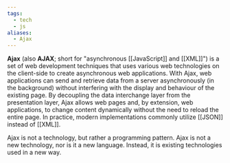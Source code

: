 ```yaml
---
tags:
  - tech
  - js
aliases:
  - Ajax
---
```

**Ajax** (also **AJAX**; short for "asynchronous [[JavaScript]] and [[XML]]") is a set of web development techniques that uses various web technologies on the client-side to create asynchronous web applications.
With Ajax, web applications can send and retrieve data from a server asynchronously (in the background) without interfering with the display and behaviour of the existing page.
By decoupling the data interchange layer from the presentation layer, Ajax allows web pages and, by extension, web applications, to change content dynamically without the need to reload the entire page.
In practice, modern implementations commonly utilize [[JSON]] instead of [[XML]].

Ajax is not a technology, but rather a programming pattern.
Ajax is not a new technology, nor is it a new language. 
Instead, it is existing technologies used in a new way.
